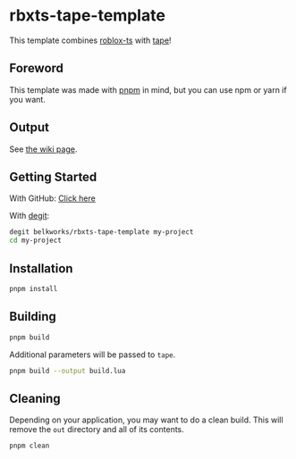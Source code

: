 
# rbxts-tape-template

This template combines [roblox-ts](https://github.com/roblox-ts/roblox-ts) with [tape](https://github.com/belkworks/tape)!

## Foreword

This template was made with [pnpm](https://pnpm.io/) in mind, but you can use npm or yarn if you want.

## Output

See [the wiki page](https://github.com/Belkworks/rbxts-tape-template/wiki/Example-Output).

## Getting Started

With GitHub:
[Click here](https://github.com/belkworks/rbxts-tape-template/generate)

With [degit](https://github.com/Rich-Harris/degit):
```sh
degit belkworks/rbxts-tape-template my-project
cd my-project
```

## Installation

```sh
pnpm install
```

## Building

```sh
pnpm build
```

Additional parameters will be passed to `tape`.

```sh
pnpm build --output build.lua
```

## Cleaning

Depending on your application, you may want to do a clean build. This will remove the `out` directory and all of its contents.

```sh
pnpm clean
```
